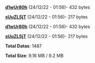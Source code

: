 [**d1wUr80h**](/data/d1wUr80h.txt) (24/12/22 - 01:56)- 432 bytes

[**sUuZLSjT**](/data/sUuZLSjT.txt) (24/12/22 - 01:56)- 217 bytes

[**d1wUr80h**](/data/d1wUr80h.txt) (24/12/22 - 01:56)- 432 bytes

[**sUuZLSjT**](/data/sUuZLSjT.txt) (24/12/22 - 01:56)- 217 bytes

**Total Datas**: 1487

**Total Size**: 9.16 MB / 9.2 MB